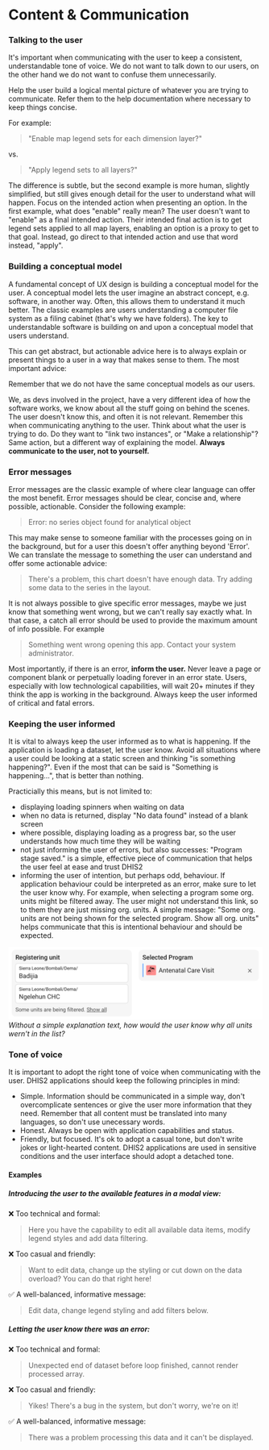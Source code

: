 # Content & Communication
### Talking to the user

It's important when communicating with the user to keep a consistent, understandable tone of voice. We do not want to talk down to our users, on the other hand we do not want to confuse them unnecessarily. 

Help the user build a logical mental picture of whatever you are trying to communicate. Refer them to the help documentation where necessary to keep things concise.

For example:

>"Enable map legend sets for each dimension layer?" 

vs. 

>"Apply legend sets to all layers?"

The difference is subtle, but the second example is more human, slightly simplified, but still gives enough detail for the user to understand what will happen. Focus on the intended action when presenting an option. In the first example, what does "enable" really mean? The user doesn't want to "enable" as a final intended action. Their intended final action is to get legend sets applied to all map layers, enabling an option is a proxy to get to that goal. Instead, go direct to that intended action and use that word instead, "apply". 

### Building a conceptual model

A fundamental concept of UX design is building a conceptual model for the user. A conceptual model lets the user imagine an abstract concept, e.g. software, in another way. Often, this allows them to understand it much better. The classic examples are users understanding a computer file system as a filing cabinet (that's why we have folders). The key to understandable software is building on and upon a conceptual model that users understand.

This can get abstract, but actionable advice here is to always explain or present things to a user in a way that makes sense to them. The most important advice:

Remember that we do not have the same conceptual models as our users.

We, as devs involved in the project, have a very different idea of how the software works, we know about all the stuff going on behind the scenes. The user doesn't know this, and often it is not relevant. Remember this when communicating anything to the user. Think about what the user is trying to do. Do they want to "link two instances", or "Make a relationship"? Same action, but a different way of explaining the model. **Always communicate to the user, not to yourself.**

### Error messages

Error messages are the classic example of where clear language can offer the most benefit. Error messages should be clear, concise and, where possible, actionable. Consider the following example:

> Error: no series object found for analytical object

This may make sense to someone familiar with the processes going on in the background, but for a user this doesn't offer anything beyond 'Error'. We can translate the message to something the user can understand and offer some actionable advice:

> There's a problem, this chart doesn't have enough data. Try adding some data to the series in the layout.

It is not always possible to give specific error messages, maybe we just know that something went wrong, but we can't really say exactly what. In that case, a catch all error should be used to provide the maximum amount of info possible. For example

> Something went wrong opening this app. Contact your system administrator.

Most importantly, if there is an error, **inform the user.** Never leave a page or component blank or perpetually loading forever in an error state. Users, especially with low technological capabilities, will wait 20+ minutes if they think the app is working in the background. Always keep the user informed of critical and fatal errors.

### Keeping the user informed

It is vital to always keep the user informed as to what is happening. If the application is loading a dataset, let the user know. Avoid all situations where a user could be looking at a static screen and thinking "is something happening?". Even if the most that can be said is "Something is happening...", that is better than nothing.

Practicially this means, but is not limited to:

- displaying loading spinners when waiting on data
- when no data is returned, display "No data found" instead of a blank screen
- where possible, displaying loading as a progress bar, so the user understands how much time they will be waiting
- not just informing the user of errors, but also successes: "Program stage saved." is a simple, effective piece of communication that helps the user feel at ease and trust DHIS2
- informing the user of intention, but perhaps odd, behaviour. If application behaviour could be interpreted as an error, make sure to let the user know why. For example, when selecting a program some org. units might be filtered away. The user might not understand this link, so to them they are just missing org. units. A simple message: "Some org. units are not being shown for the selected program. Show all org. units" helps communicate that this is intentional behaviour and should be expected.

![example ui communicating filtered state](../images/filtered-information.jpg)
*Without a simple explanation text, how would the user know why all units wern't in the list?*

### Tone of voice
It is important to adopt the right tone of voice when communicating with the user. DHIS2 applications should keep the following principles in mind:
* Simple. Information should be communicated in a simple way, don't overcomplicate sentences or give the user more information that they need. Remember that all content must be translated into many languages, so don't use unecessary words.
* Honest. Always be open with application capabilities and status.
* Friendly, but focused. It's ok to adopt a casual tone, but don't write jokes or light-hearted content. DHIS2 applications are used in sensitive conditions and the user interface should adopt a detached tone.

#### Examples
##### Introducing the user to the available features in a modal view:

❌ Too technical and formal:
> Here you have the capability to edit all available data items, modify legend styles and add data filtering.

❌ Too casual and friendly:
> Want to edit data, change up the styling or cut down on the data overload? You can do that right here!

✅ A well-balanced, informative message:
> Edit data, change legend styling and add filters below.

##### Letting the user know there was an error:

❌ Too technical and formal:
> Unexpected end of dataset before loop finished, cannot render processed array.

❌ Too casual and friendly:
> Yikes! There's a bug in the system, but don't worry, we're on it!

✅ A well-balanced, informative message:
> There was a problem processing this data and it can't be displayed.